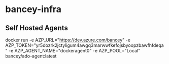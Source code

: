 # bancey-infra

## Self Hosted Agents

docker run -e AZP_URL="https://dev.azure.com/bancey" -e AZP_TOKEN="yr5dozrk2jctyligum4awgq3marwwfkefojsbyoopzbawfhfdeqa" -e AZP_AGENT_NAME="dockeragent0" -e AZP_POOL="Local" bancey/ado-agent:latest
